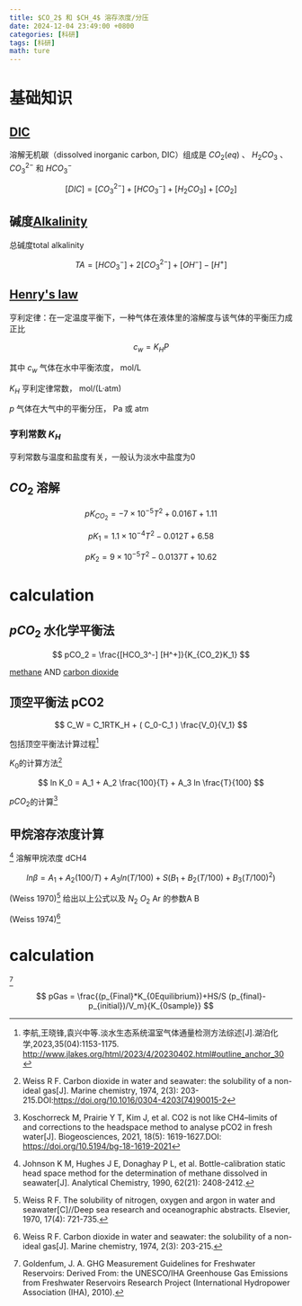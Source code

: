 ```yaml
---
title: $CO_2$ 和 $CH_4$ 溶存浓度/分压
date: 2024-12-04 23:49:00 +0800
categories: [科研]
tags: [科研]
math: ture
---
```

# 基础知识
## [DIC](https://en.wikipedia.org/wiki/Dissolved_inorganic_carbon)

溶解无机碳（dissolved inorganic carbon, DIC）组成是 $CO_2(eq)$ 、 $H_2CO_3$ 、 $CO_3^{2-}$ 和 $HCO_3^-$

$$ [DIC] = [CO_3^{2-}] + [HCO_3^-] +[H_2CO_3]+[CO_2] $$

## 碱度[Alkalinity](https://en.wikipedia.org/wiki/Alkalinity)
总碱度total alkalinity

$$ TA= [HCO_3^-]+2[CO_3^{2-}] +[OH^-] - [H^+] $$

## [Henry's law](https://en.wikipedia.org/wiki/Henry%27s_law)
亨利定律：在一定温度平衡下，一种气体在液体里的溶解度与该气体的平衡压力成正比

$$ c_w = K_HP $$

其中 $c_w$ 气体在水中平衡浓度， mol/L

$K_H$ 亨利定律常数， mol/(L·atm)

$p$ 气体在大气中的平衡分压， Pa 或 atm

### 亨利常数 $K_H$
亨利常数与温度和盐度有关，一般认为淡水中盐度为0

## $CO_2$ 溶解

$$ pK_{CO_2} = -7 \times 10^{-5}T^2 +0.016T +1.11 $$

$$ pK_1 = 1.1 \times 10^{-4}T^2 -0.012T +6.58 $$

$$ pK_2 = 9 \times 10^{-5}T^2 -0.0137T +10.62 $$

# calculation
## $pCO_2$ 水化学平衡法
$$ pCO_2 = \frac{[HCO_3^-] [H^+]}{K_{CO_2}K_1} $$

[methane](https://en.wikipedia.org/wiki/Methane) AND [carbon dioxide](https://en.wikipedia.org/wiki/Carbon_dioxide)

## 顶空平衡法 pCO2

$$ C_W = C_1RTK_H  + ( C_0-C_1 ) \frac{V_0}{V_1} $$

包括顶空平衡法计算过程[^footnote]

$K_0$的计算方法[^fn-nth-2]

$$ ln K_0 = A_1 + A_2 \frac{100}{T} + A_3 ln \frac{T}{100} $$

$pCO_2$的计算[^fn-nth-3]

## 甲烷溶存浓度计算
[^fn-nth-4] 溶解甲烷浓度 dCH4

$$ ln\beta =A_1+A_2(100/T)+A_3ln(T/100)+S(B_1+B_2(T/100)+B_3(T/100)^2) $$

(Weiss 1970)[^fn-nth-5] 给出以上公式以及 $N_2$ $O_2$ Ar 的参数A B

(Weiss 1974)[^fn-nth-6] 

# calculation
[^fn-nth-7]

$$ pGas = \frac{(p_{Final}*K_{0Equilibrium})+HS/S (p_{final}-p_{initial})/V_m}{K_{0sample}} $$

[^footnote]:李航,王晓锋,袁兴中等.淡水生态系统温室气体通量检测方法综述[J].湖泊化学,2023,35(04):1153-1175. http://www.jlakes.org/html/2023/4/20230402.html#outline_anchor_30
[^fn-nth-2]:Weiss R F. Carbon dioxide in water and seawater: the solubility of a non-ideal gas[J]. Marine chemistry, 1974, 2(3): 203-215.DOI:https://doi.org/10.1016/0304-4203(74)90015-2
[^fn-nth-3]:Koschorreck M, Prairie Y T, Kim J, et al. CO2 is not like CH4–limits of and corrections to the headspace method to analyse pCO2 in fresh water[J]. Biogeosciences, 2021, 18(5): 1619-1627.DOI: https://doi.org/10.5194/bg-18-1619-2021
[^fn-nth-4]:Johnson K M, Hughes J E, Donaghay P L, et al. Bottle-calibration static head space method for the determination of methane dissolved in seawater[J]. Analytical Chemistry, 1990, 62(21): 2408-2412.
[^fn-nth-5]:Weiss R F. The solubility of nitrogen, oxygen and argon in water and seawater[C]//Deep sea research and oceanographic abstracts. Elsevier, 1970, 17(4): 721-735.
[^fn-nth-6]:Weiss R F. Carbon dioxide in water and seawater: the solubility of a non-ideal gas[J]. Marine chemistry, 1974, 2(3): 203-215.
[^fn-nth-7]:Goldenfum, J. A. GHG Measurement Guidelines for Freshwater Reservoirs: Derived From: the UNESCO/IHA Greenhouse Gas Emissions from Freshwater Reservoirs Research Project (International Hydropower Association (IHA), 2010).
